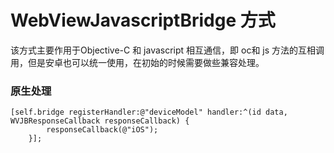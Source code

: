 # WebViewJavascriptBridge 方式

该方式主要作用于Objective-C 和 javascript 相互通信，即 oc和 js 方法的互相调用，但是安卓也可以统一使用，在初始的时候需要做些兼容处理。

### 原生处理

```objective c
[self.bridge registerHandler:@"deviceModel" handler:^(id data, WVJBResponseCallback responseCallback) {
        responseCallback(@"iOS");
    }];

```



